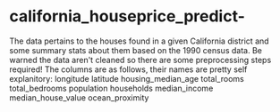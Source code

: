 # california_houseprice_predict-
The data pertains to the houses found in a given California district and some summary stats about them based on the 1990 census data. Be warned the data aren't cleaned so there are some preprocessing steps required! The columns are as follows, their names are pretty self explanitory:  longitude  latitude  housing_median_age  total_rooms  total_bedrooms  population  households  median_income  median_house_value  ocean_proximity
